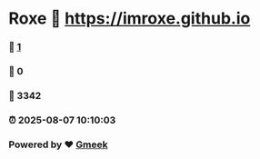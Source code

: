 # Roxe :link: https://imroxe.github.io 
### :page_facing_up: [1](https://imroxe.github.io/tag.html) 
### :speech_balloon: 0 
### :hibiscus: 3342 
### :alarm_clock: 2025-08-07 10:10:03 
### Powered by :heart: [Gmeek](https://github.com/Meekdai/Gmeek)
